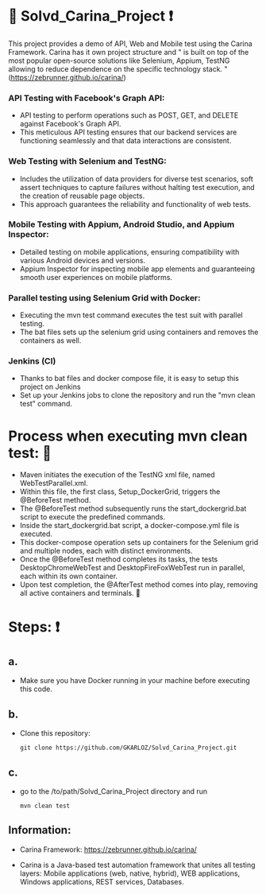 # :microscope: Solvd_Carina_Project :exclamation:
This project provides a demo of API, Web and Mobile test using the Carina Framework. Carina has it own project structure and  " is built on top of the most popular open-source solutions like Selenium, Appium, TestNG allowing to reduce dependence on the specific technology stack. " (https://zebrunner.github.io/carina/)

### API Testing with Facebook's Graph API:
* API testing to perform operations such as POST, GET, and DELETE against Facebook's Graph API.
* This meticulous API testing ensures that our backend services are functioning seamlessly and that data interactions are consistent.

### Web Testing with Selenium and TestNG:
 * Includes the utilization of data providers for diverse test scenarios, soft assert techniques to capture failures without halting test execution, and the creation of reusable page objects.
* This approach guarantees the reliability and functionality of web tests. 

### Mobile Testing with Appium, Android Studio, and Appium Inspector:
 * Detailed testing on mobile applications, ensuring compatibility with various Android devices and versions.
* Appium Inspector for inspecting mobile app elements and guaranteeing smooth user experiences on mobile platforms.

### Parallel testing using Selenium Grid with Docker:
* Executing the mvn test command executes the test suit with parallel testing.
* The bat files sets up the selenium grid using containers and removes the containers as well.

### Jenkins (CI) 
* Thanks to bat files and docker compose file, it is easy to setup this project on Jenkins
* Set up your Jenkins jobs to clone the repository and run the "mvn clean test" command.

# Process when executing mvn clean test: :rocket:
* Maven initiates the execution of the TestNG xml file, named WebTestParallel.xml.
* Within this file, the first class, Setup_DockerGrid, triggers the @BeforeTest method.
* The @BeforeTest method subsequently runs the start_dockergrid.bat script to execute the predefined commands.
* Inside the start_dockergrid.bat script, a docker-compose.yml file is executed.
* This docker-compose operation sets up containers for the Selenium grid and multiple nodes, each with distinct environments.
* Once the @BeforeTest method completes its tasks, the tests DesktopChromeWebTest and DesktopFireFoxWebTest run in parallel, each within its own container.
* Upon test completion, the @AfterTest method comes into play, removing all active containers and terminals. 🚀 
  

# Steps: :exclamation:
## a. 
* Make sure you have Docker running in your machine before executing this code. 
## b.
* Clone this repository:

      git clone https://github.com/GKARLOZ/Solvd_Carina_Project.git
  
## c. 
* go to the /to/path/Solvd_Carina_Project directory and run  

      mvn clean test

## Information:
* Carina Framework: https://zebrunner.github.io/carina/

* Carina is a Java-based test automation framework that unites all testing layers: Mobile applications (web, native, hybrid), WEB applications, Windows applications, REST services, Databases.
